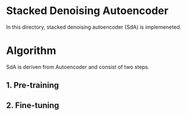 # Stacked Denoising Autoencoder

In this directory, stacked denoising autoencoder (SdA) is implemeneted.

# Algorithm

SdA is deriven from Autoencoder and consist of two steps.

## 1. Pre-training


## 2. Fine-tuning
